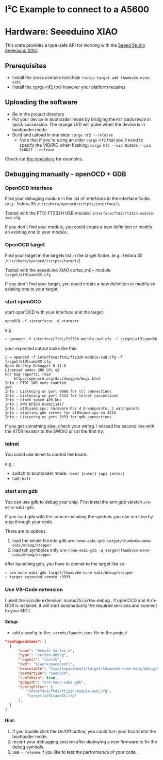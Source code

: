 # I²C Example to connect to a A5600

# Hardware: Seeeduino XIAO

This crate provides a type-safe API for working with the [Seeed Studio
Seeeduino XIAO](http://wiki.seeedstudio.com/Seeeduino-XIAO/).

## Prerequisites

- Install the cross compile toolchain `rustup target add thumbv6m-none-eabi`
- Install the [cargo-hf2 tool](https://crates.io/crates/cargo-hf2) however your
  platform requires

## Uploading the software

- Be in the project directory
- Put your device in bootloader mode by bridging the `RST` pads _twice_ in
  quick succession. The orange LED will pulse when the device is in bootloader
  mode.
- Build and upload in one step: `cargo hf2 --release`
  - Note that if you're using an older `cargo-hf2` that you'll need to specify
    the VID/PID when flashing: `cargo hf2 --vid 0x2886 --pid 0x002f --release`

Check out [the
repository](https://github.com/atsamd-rs/atsamd/tree/master/boards/xiao_m0/examples)
for examples.


## Debugging manually - openOCD + GDB

### OpenOCD Interface

Find your debuging module in the list of interfaces in the interface folder. (e.g.: fedora 35 `/usr/share/openocd/scripts/interface/`). 

Tested with the FTDI FT232H USB module: `interface/ftdi/ft232h-module-swd.cfg`

If you don't find your module, you could create a new definition or modify an existing one to your module.

### OpenOCD target

Find your target in the targets list in the target folder. (e.g.: fedora 35 `/usr/share/openocd/scripts/target/`). 

Tested with the seeeduino XIAO cortex_m0+ module: `target/at91samdXX.cfg`

If you don't find your target, you could create a new definition or modify an existing one to your target.


### start openOCD

start openOCD with your interface and the target.

`openOCD -f <interface> -d <target>`

e.g.
```sh
> openocd -f interface/ftdi/ft232h-module-swd.cfg -f target/at91samdXX.cfg
```

your expected output looks like this:

```
○ → openocd -f interface/ftdi/ft232h-module-swd.cfg -f target/at91samdXX.cfg
Open On-Chip Debugger 0.11.0
Licensed under GNU GPL v2
For bug reports, read
	http://openocd.org/doc/doxygen/bugs.html
Info : FTDI SWD mode enabled
swd
Info : Listening on port 6666 for tcl connections
Info : Listening on port 4444 for telnet connections
Info : clock speed 400 kHz
Info : SWD DPIDR 0x0bc11477
Info : at91samd.cpu: hardware has 4 breakpoints, 2 watchpoints
Info : starting gdb server for at91samd.cpu on 3333
Info : Listening on port 3333 for gdb connections
```

If you get something else, check your wiring. I missed the second line with the 470R resistor to the SWDIO pin at the first try.

### telnet

You could use telnet to control the board.

e.g.:

- switch to bootloader mode: `reset {enter} {up} {enter}`
- halt: `halt`

### start arm gdb

You can use gdb to debug your chip. First instal the arm gdb version `arm-none-eabi-gdb`.

If you load gdb with the source including the symbols you can run step by step through your code.

There are to options. 
1. load the whole bin into gdb `arm-none-eabi-gdb target/thumbv6m-none-eabi/debug/stepper`
2. load teh symboles only `arm-none-eabi-gdb -q target/thumbv6m-none-eabi/debug/stepper`

after launching gdb, you have to connet to the target like so:

```sh
> arm-none-eabi-gdb target/thumbv6m-none-eabi/debug/stepper
> target extended-remote :3333
```

### Use VS-Code extension

I used the vscode extension: marus25.cortex-debug . If openOCD and Arm-GDB is installed, it will start automatically the required services and connect to your MCU.

#### Setup:

- add a config to the `.vscode/launch.json` file in the project

```json
"configurations": [
  {
      "name": "Remote Cortex_m",
      "type": "cortex-debug",
      "request": "launch",
      "cwd": "${workspaceRoot}",
      "executable": "${workspaceRoot}/target/thumbv6m-none-eabi/debug/stepper",
      "servertype": "openocd",
      "runToMain": true,
      "gdbpath": "arm-none-eabi-gdb",
      "configFiles": [
          "interface/ftdi/ft232h-module-swd.cfg",
          "target/at91samdXX.cfg"
      ],
  }
]
```    

#### Hint:

1. If you double click the On/Off button, you could turn your board into the bootloader mode.
2. restart your debugging session after deploying a new firmware to fix the debug symbols.
3. use `--release` if you like to test the performance of your code.